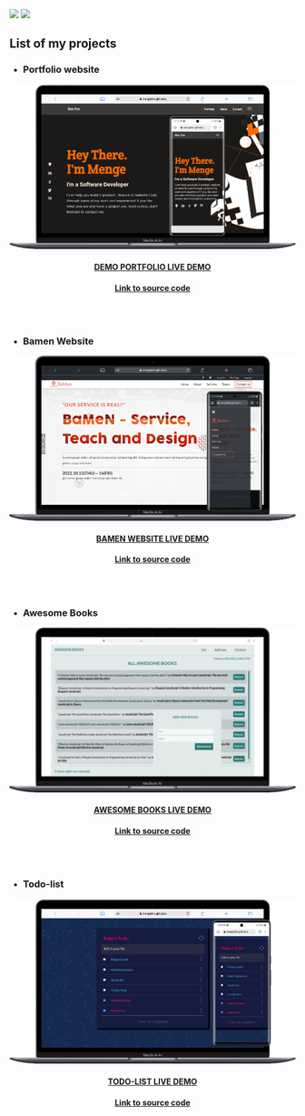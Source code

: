![](https://img.shields.io/badge/Microverse-blueviolet) ![](https://img.shields.io/badge/MENGSTU-FENTAW-success) 

## List of my projects

- ### Portfolio website
![screenshot](screenshots/portfolio-website.png)

<h4 align="center"><a href= 'https://mengiefen.github.io/personal-portfolio/'  > DEMO PORTFOLIO LIVE DEMO</a> </h4>
<h4 align="center"><a href= 'https://github.com/mengiefen/personal-portfolio/'> Link to source code</a> </h4>
<br/> <br/>

- ### Bamen Website
![screenshot](screenshots/bamen.png)

<h4 align="center"><a href= 'https://mengiefen.github.io/microverse-capstone-01/'  > BAMEN WEBSITE LIVE DEMO</a> </h4>

<h4 align="center"><a href= 'https://github.com/mengiefen/microverse-capstone-01/'> Link to source code</a> </h4>
<br/> <br/>

- ### Awesome Books
![screenshot](screenshots/awesome-books.png)

<h4 align="center"><a href= 'https://mengiefen.github.io/awesome-books-es6/'  > AWESOME BOOKS LIVE DEMO</a> </h4>
<h4 align="center"><a href= 'https://github.com/mengiefen/awesome-books-es6/'> Link to source code</a> </h4>

<br/> <br/>

- ### Todo-list 
![screenshot](screenshots/todolist.png)

<h4 align="center"><a href= 'https://mengiefen.github.io/todo-list/'  > TODO-LIST LIVE DEMO</a> </h4>
<h4 align="center"><a href= 'https://github.com/mengiefen/todo-list/'> Link to source code</a> </h4>
<br/> <br/>



